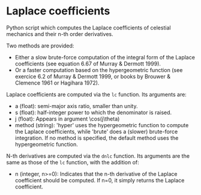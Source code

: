 # Laplace coefficients
Python script which computes the Laplace coefficients of celestial mechanics and their n-th order derivatives.

Two methods are provided:
- Either a slow brute-force computation of the integral form of the Laplace coefficients (see equation 6.67 of Murray & Dermott 1999).
- Or a faster computation based on the hypergeometric function (see exercice 6.2 of Murray & Dermott 1999, or books by Brouwer & Clemence 1961 or Hagihara 1972).

Laplace coefficients are computed via the `lc` function. Its arguments are:
- a (float): semi-major axis ratio, smaller than unity.
- s (float): half-integer power to which the denominator is raised.
- j (float): Appears in argument \cos(j\theta)
- method (string): 'hyper' uses the hypergeometric function to compute the Laplace coefficients, while 'brute' does a (slower) brute-force integration. If no method is specified, the default method uses the hypergeometric function. 

N-th derivatives are computed via the `dnlc` function. Its arguments are the same as those of the `lc` function, with the addition of:
- n (integer, n>=0): Indicates that the n-th derivative of the Laplace coefficient should be computed. If n=0, it simply returns the Laplace coefficient.
